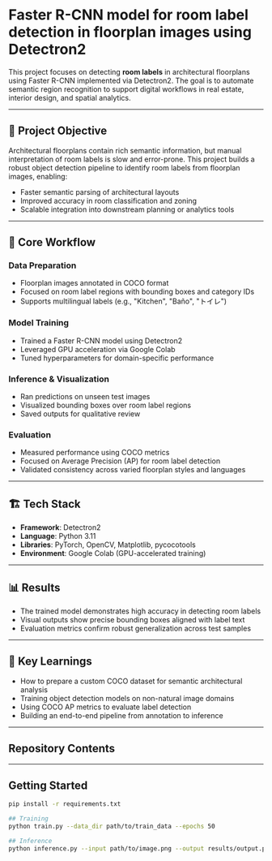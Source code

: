 # Faster R-CNN model for room label detection in floorplan images using Detectron2

This project focuses on detecting **room labels** in architectural floorplans using Faster R-CNN implemented via Detectron2. The goal is to automate semantic region recognition to support digital workflows in real estate, interior design, and spatial analytics.

---

## 📌 Project Objective

Architectural floorplans contain rich semantic information, but manual interpretation of room labels is slow and error-prone. This project builds a robust object detection pipeline to identify room labels from floorplan images, enabling:

- Faster semantic parsing of architectural layouts  
- Improved accuracy in room classification and zoning  
- Scalable integration into downstream planning or analytics tools

---

## 🧩 Core Workflow

### Data Preparation
- Floorplan images annotated in COCO format  
- Focused on room label regions with bounding boxes and category IDs  
- Supports multilingual labels (e.g., "Kitchen", "Baño", "トイレ")

### Model Training
- Trained a Faster R-CNN model using Detectron2  
- Leveraged GPU acceleration via Google Colab  
- Tuned hyperparameters for domain-specific performance

### Inference & Visualization
- Ran predictions on unseen test images  
- Visualized bounding boxes over room label regions  
- Saved outputs for qualitative review

### Evaluation
- Measured performance using COCO metrics  
- Focused on Average Precision (AP) for room label detection  
- Validated consistency across varied floorplan styles and languages

---

## 🏗 Tech Stack

- **Framework**: Detectron2  
- **Language**: Python 3.11  
- **Libraries**: PyTorch, OpenCV, Matplotlib, pycocotools  
- **Environment**: Google Colab (GPU-accelerated training)

---

## 📊 Results

- The trained model demonstrates high accuracy in detecting room labels  
- Visual outputs show precise bounding boxes aligned with label text  
- Evaluation metrics confirm robust generalization across test samples

---

## 🔑 Key Learnings

- How to prepare a custom COCO dataset for semantic architectural analysis  
- Training object detection models on non-natural image domains  
- Using COCO AP metrics to evaluate label detection  
- Building an end-to-end pipeline from annotation to inference

---

##  Repository Contents


---

##  Getting Started

```bash
pip install -r requirements.txt

## Training
python train.py --data_dir path/to/train_data --epochs 50

## Inference
python inference.py --input path/to/image.png --output results/output.png
